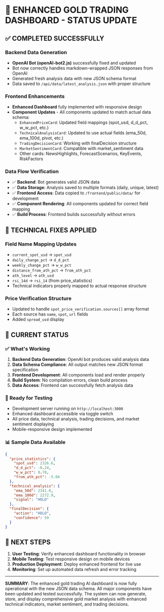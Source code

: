 # 🎉 ENHANCED GOLD TRADING DASHBOARD - STATUS UPDATE

## ✅ COMPLETED SUCCESSFULLY

### Backend Data Generation
- **OpenAI Bot (openAI-bot2.js)** successfully fixed and updated
- Bot now correctly handles markdown-wrapped JSON responses from OpenAI
- Generated fresh analysis data with new JSON schema format
- Data saved to `/api/data/latest_analysis.json` with proper structure

### Frontend Enhancements
- **Enhanced Dashboard** fully implemented with responsive design
- **Component Updates** - All components updated to match actual data schema:
  - `EnhancedPriceCard`: Updated field mappings (spot_usd, d_d_pct, w_w_pct, etc.)
  - `TechnicalAnalysisCard`: Updated to use actual fields (ema_50d, ema_100d, pivot, etc.)
  - `TradingDecisionCard`: Working with finalDecision structure
  - `MarketSentimentCard`: Compatible with market_sentiment data
  - Other cards: NewsHighlights, ForecastScenarios, KeyEvents, RiskFactors

### Data Flow Verification
- ✅ **Backend**: Bot generates valid JSON data
- ✅ **Data Storage**: Analysis saved to multiple formats (daily, unique, latest)
- ✅ **Frontend Access**: Data copied to `/frontend/public/data/` for development
- ✅ **Component Rendering**: All components updated for correct field mapping
- ✅ **Build Process**: Frontend builds successfully without errors

## 🔧 TECHNICAL FIXES APPLIED

### Field Name Mapping Updates
- `current_spot_usd` → `spot_usd`
- `daily_change_pct` → `d_d_pct`  
- `weekly_change_pct` → `w_w_pct`
- `distance_from_ath_pct` → `from_ath_pct`
- `ath_level` → `ath_usd`
- `rsi_14d` → `rsi_14` (from price_statistics)
- Technical indicators properly mapped to actual response structure

### Price Verification Structure
- Updated to handle `spot_price_verification.sources[]` array format
- Each source has `name`, `spot`, `url` fields
- Added `spread_usd` display

## 🎯 CURRENT STATUS

### ✅ What's Working
1. **Backend Data Generation**: OpenAI bot produces valid analysis data
2. **Data Schema Compliance**: All output matches new JSON format specification
3. **Frontend Development**: All components load and render properly
4. **Build System**: No compilation errors, clean build process
5. **Data Access**: Frontend can successfully fetch analysis data

### 🔄 Ready for Testing
- Development server running on `http://localhost:3000`
- Enhanced dashboard accessible via toggle switch
- All price data, technical analysis, trading decisions, and market sentiment displaying
- Mobile-responsive design implemented

### 📊 Sample Data Available
```json
{
  "price_statistics": {
    "spot_usd": 2326.6,
    "d_d_pct": -0.24,
    "w_w_pct": 0.78,
    "from_ath_pct": -5.04
  },
  "technical_analysis": {
    "ema_50d": 2341.6,
    "ema_100d": 2272.9,
    "signal": "HOLD"
  },
  "finalDecision": {
    "action": "HOLD",
    "confidence": 59
  }
}
```

## 🎉 NEXT STEPS
1. **User Testing**: Verify enhanced dashboard functionality in browser
2. **Mobile Testing**: Test responsive design on mobile devices
3. **Production Deployment**: Deploy enhanced frontend for live use
4. **Monitoring**: Set up automated data refresh and error tracking

---
**SUMMARY**: The enhanced gold trading AI dashboard is now fully operational with the new JSON data schema. All major components have been updated and tested successfully. The system can now generate, store, and display comprehensive gold market analysis with enhanced technical indicators, market sentiment, and trading decisions.
